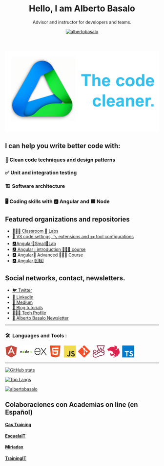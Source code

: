 <header>
  <h1 align="center">Hello,  I am Alberto Basalo</h1>
  <p align="center">Advisor and instructor for developers and teams.</p>
  <p align="center">
   <a href="https://twitter.com/albertobasalo" target="blank"><img src="https://img.shields.io/twitter/follow/albertobasalo?logo=twitter&style=for-the-badge" alt="albertobasalo" /></a>
  </p>
</header>

[![Write a better code with Alberto Basalo](https://github.com/AlbertoBasalo/albertobasalo/raw/master/the-clean-coder-banner.png)](https://albertobasalo.dev/)

## I can help you write better code with:

### 🍋 Clean code techniques and design patterns

### ✅ Unit and integration testing

### 🏗️ Software architecture

### 🖥️ Coding skills with 🅰️ Angular and 🟩 Node

## Featured organizations and repositories

- [🧑🏼‍🏫 Classroom 🧫 Labs](https://github.com/classroomLabs/)
- [🧰 VS code settings, 🪛 extensions and ✂️ tool configurations](https://github.com/AlbertoBasalo/dotfiles)
- [🅰️Angular🌱Small🧫Lab](https://github.com/AlbertoBasalo/angular-small-lab)
- [🅰️ Angular ℹ️ introduction 🧑🏼‍🏫 course](https://github.com/AlbertoBasalo/angular_intro)
- [🅰️ Angular💯 Advanced 🧑🏼‍🏫 Course](https://github.com/AlbertoBasalo/angular_advanced)
- [🅰️ Angular 1️⃣6️⃣](https://github.com/albertobasalo/ng16)


## Social networks, contact, newsletters.

- [🐦 Twitter](https://twitter.com/albertobasalo)
- [🤝 LinkedIn](https://www.linkedin.com/in/albertobasalo/)
- [📗 Medium](https://albertobasalo.medium.com/)
- [📖 Blog tutorials](https://blog.albertobasalo.dev/) 
- [🧑🏼‍💻 Tech Profile](https://albertobasalo.dev/)
- [📧 Alberto Basalo Newsletter](https://www.getrevue.co/profile/albertobasalo)

---

### 🛠 &nbsp;Languages and Tools :

<p>
<img src="https://github.com/devicons/devicon/blob/master/icons/angularjs/angularjs-plain.svg" title="Angular" alt="Angular" width="40" height="40"/>&nbsp;
<img src="https://github.com/devicons/devicon/blob/master/icons/nodejs/nodejs-original-wordmark.svg" title="NodeJS" alt="NodeJS" width="40" height="40"/>&nbsp;
<img src="https://github.com/devicons/devicon/blob/master/icons/express/express-original.svg" title="Express" alt="Express" width="40" height="40"/>&nbsp;
<img src="https://github.com/devicons/devicon/blob/master/icons/html5/html5-original.svg" title="HTML5" alt="HTML" width="40" height="40"/>&nbsp;
<img src="https://github.com/devicons/devicon/blob/master/icons/javascript/javascript-original.svg" title="JavaScript" alt="JavaScript" width="40" height="40"/>&nbsp;
<img src="https://github.com/devicons/devicon/blob/master/icons/git/git-original.svg" title="git" alt="git" width="40" height="40"/>&nbsp;
<img src="https://github.com/devicons/devicon/blob/master/icons/jest/jest-plain.svg" title="jest" alt="jest" width="40" height="40"/>&nbsp;
<img src="https://github.com/devicons/devicon/blob/master/icons/nestjs/nestjs-plain.svg" title="nest" alt="nest" width="40" height="40"/>&nbsp;
<img src="https://github.com/devicons/devicon/blob/master/icons/typescript/typescript-plain.svg" title="typescript" alt="typescript" width="40" height="40"/>&nbsp;
</p>

---

[![GitHub stats](https://github-readme-stats.vercel.app/api?username=albertobasalo)](https://github.com/albertobasalo)

[![Top Langs](https://github-readme-stats.vercel.app/api/top-langs/?username=albertobasalo)](https://github.com/albertobasalo)

<p align="left">
  <a href="https://github.com/ryo-ma/github-profile-trophy">
    <img src="https://github-profile-trophy.vercel.app/?username=albertobasalo" alt="albertobasalo" />
  </a>
</p>


## Colaboraciones con Academias on line (en Español)

#### [Cas Training](https://cas-training.com/)
#### [EscuelaIT](https://escuela.it/teacher/alberto-basalo)
#### [Miriadax](https://formacion.miriadax.net/curso/taller-practico-especializado-pruebas-e2e-avanzadas-con-cypress/)
#### [TrainingIT](https://trainingit.es/)




